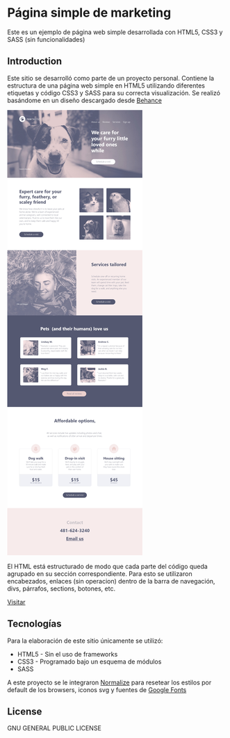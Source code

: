 # Página simple de marketing
Este es un ejemplo de página web simple desarrollada con HTML5, CSS3 y SASS (sin funcionalidades)

## Introduction
Este sitio se desarrolló como parte de un proyecto personal. Contiene la estructura de una página web simple en HTML5 utilizando diferentes etiquetas y código CSS3 y SASS para su correcta visualización. Se realizó basándome en un diseño descargado desde [Behance](https://www.behance.net/gallery/62932019/Pawtastic-UI-Kit-for-Adobe-XD)

![Vista previa](img/preview.jpg)

El HTML está estructurado de modo que cada parte del código queda agrupado en su sección correspondiente. Para esto se utilizaron encabezados, enlaces (sin operacion) dentro de la barra de navegación, divs, párrafos, sections, botones, etc.

[Visitar]

## Tecnologías

Para la elaboración de este sitio únicamente se utilizó:

* HTML5 - Sin el uso de frameworks
* CSS3 - Programado bajo un esquema de módulos
* SASS

A este proyecto se le integraron [Normalize] para resetear los estilos por default de los browsers, iconos svg y fuentes de [Google Fonts]

## License

GNU GENERAL PUBLIC LICENSE

[//]: # (These are reference links used in the body of this note and get stripped out when the markdown processor does its job. There is no need to format nicely because it shouldn't be seen. Thanks SO - http://stackoverflow.com/questions/4823468/store-comments-in-markdown-syntax)
   
   [Visitar]: <https://cmjdesarrollo.github.io/DisenoScss/>
   [Normalize]: <https://necolas.github.io/normalize.css/>
   [Google Fonts]: <https://fonts.google.com/>
